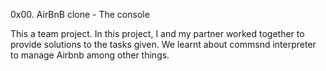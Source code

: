 0x00. AirBnB clone - The console

This a team project. In this project, I and my partner worked together to provide solutions to the tasks given. We learnt about commsnd interpreter to manage Airbnb among other things. 
